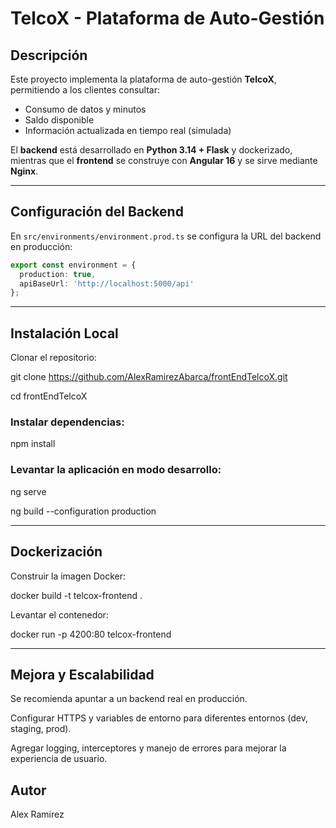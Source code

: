 # TelcoX - Plataforma de Auto-Gestión

## Descripción
Este proyecto implementa la plataforma de auto-gestión **TelcoX**, permitiendo a los clientes consultar:

- Consumo de datos y minutos
- Saldo disponible
- Información actualizada en tiempo real (simulada)

El **backend** está desarrollado en **Python 3.14 + Flask** y dockerizado, mientras que el **frontend** se construye con **Angular 16** y se sirve mediante **Nginx**.

---

## Configuración del Backend

En `src/environments/environment.prod.ts` se configura la URL del backend en producción:

```ts
export const environment = {
  production: true,
  apiBaseUrl: 'http://localhost:5000/api'
};
```

---
## Instalación Local

Clonar el repositorio:

git clone https://github.com/AlexRamirezAbarca/frontEndTelcoX.git

cd frontEndTelcoX

### Instalar dependencias:

npm install


### Levantar la aplicación en modo desarrollo:

ng serve 

ng build --configuration production

---

## Dockerización

Construir la imagen Docker:

docker build -t telcox-frontend .


Levantar el contenedor:

docker run -p 4200:80 telcox-frontend

---

## Mejora y Escalabilidad

Se recomienda apuntar a un backend real en producción.

Configurar HTTPS y variables de entorno para diferentes entornos (dev, staging, prod).

Agregar logging, interceptores y manejo de errores para mejorar la experiencia de usuario.

## Autor

Alex Ramirez

